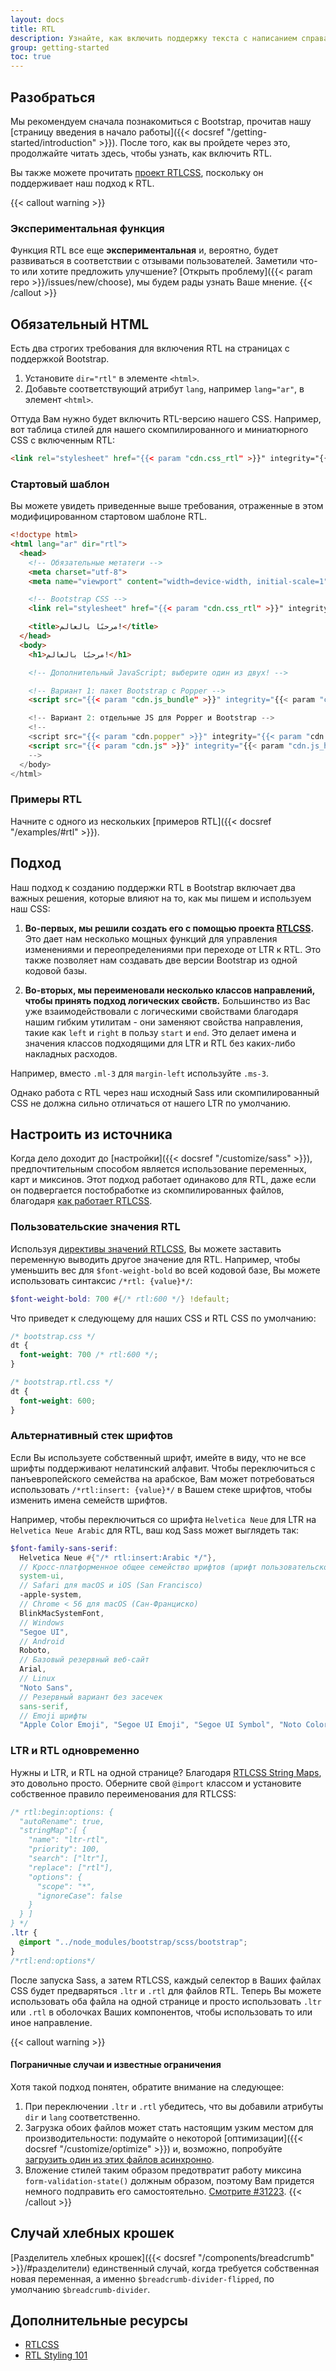 ```yaml
---
layout: docs
title: RTL
description: Узнайте, как включить поддержку текста с написанием справа налево в Bootstrap для нашего макета, компонентов и утилит.
group: getting-started
toc: true
---
```


## Разобраться

Мы рекомендуем сначала познакомиться с Bootstrap, прочитав нашу [страницу введения в начало работы]({{< docsref "/getting-started/introduction" >}}). После того, как вы пройдете через это, продолжайте читать здесь, чтобы узнать, как включить RTL.

Вы также можете прочитать [проект RTLCSS](https://rtlcss.com/), поскольку он поддерживает наш подход к RTL.

{{< callout warning >}}
### Экспериментальная функция

Функция RTL все еще **экспериментальная** и, вероятно, будет развиваться в соответствии с отзывами пользователей. Заметили что-то или хотите предложить улучшение? [Открыть проблему]({{< param repo >}}/issues/new/choose), мы будем рады узнать Ваше мнение.
{{< /callout >}}

## Обязательный HTML

Есть два строгих требования для включения RTL на страницах с поддержкой Bootstrap.

1. Установите `dir="rtl"` в элементе `<html>`.
2. Добавьте соответствующий атрибут `lang`, например `lang="ar"`, в элемент `<html>`.

Оттуда Вам нужно будет включить RTL-версию нашего CSS. Например, вот таблица стилей для нашего скомпилированного и миниатюрного CSS с включенным RTL:

```html
<link rel="stylesheet" href="{{< param "cdn.css_rtl" >}}" integrity="{{< param "cdn.css_rtl_hash" >}}" crossorigin="anonymous">
```

### Стартовый шаблон

Вы можете увидеть приведенные выше требования, отраженные в этом модифицированном стартовом шаблоне RTL.

```html
<!doctype html>
<html lang="ar" dir="rtl">
  <head>
    <!-- Обязательные метатеги -->
    <meta charset="utf-8">
    <meta name="viewport" content="width=device-width, initial-scale=1">

    <!-- Bootstrap CSS -->
    <link rel="stylesheet" href="{{< param "cdn.css_rtl" >}}" integrity="{{< param "cdn.css_rtl_hash" >}}" crossorigin="anonymous">

    <title>مرحبًا بالعالم!</title>
  </head>
  <body>
    <h1>مرحبًا بالعالم!</h1>

    <!-- Дополнительный JavaScript; выберите один из двух! -->

    <!-- Вариант 1: пакет Bootstrap с Popper -->
    <script src="{{< param "cdn.js_bundle" >}}" integrity="{{< param "cdn.js_bundle_hash" >}}" crossorigin="anonymous"></script>

    <!-- Вариант 2: отдельные JS для Popper и Bootstrap -->
    <!--
    <script src="{{< param "cdn.popper" >}}" integrity="{{< param "cdn.popper_hash" >}}" crossorigin="anonymous"></script>
    <script src="{{< param "cdn.js" >}}" integrity="{{< param "cdn.js_hash" >}}" crossorigin="anonymous"></script>
    -->
  </body>
</html>
```

### Примеры RTL

Начните с одного из нескольких [примеров RTL]({{< docsref "/examples/#rtl" >}}).

## Подход

Наш подход к созданию поддержки RTL в Bootstrap включает два важных решения, которые влияют на то, как мы пишем и используем наш CSS:

1. **Во-первых, мы решили создать его с помощью проекта [RTLCSS](https://rtlcss.com/).** Это дает нам несколько мощных функций для управления изменениями и переопределениями при переходе от LTR к RTL. Это также позволяет нам создавать две версии Bootstrap из одной кодовой базы.

2. **Во-вторых, мы переименовали несколько классов направлений, чтобы принять подход логических свойств.** Большинство из Вас уже взаимодействовали с логическими свойствами благодаря нашим гибким утилитам - они заменяют свойства направления, такие как `left` и `right` в пользу `start` и `end`. Это делает имена и значения классов подходящими для LTR и RTL без каких-либо накладных расходов.

  Например, вместо `.ml-3` для `margin-left` используйте `.ms-3`.

Однако работа с RTL через наш исходный Sass или скомпилированный CSS не должна сильно отличаться от нашего LTR по умолчанию.

## Настроить из источника

Когда дело доходит до [настройки]({{< docsref "/customize/sass" >}}), предпочтительным способом является использование переменных, карт и миксинов. Этот подход работает одинаково для RTL, даже если он подвергается постобработке из скомпилированных файлов, благодаря [как работает RTLCSS](https://rtlcss.com/learn/getting-started/why-rtlcss/).

### Пользовательские значения RTL

Используя [директивы значений RTLCSS](https://rtlcss.com/learn/usage-guide/value-directives/), Вы можете заставить переменную выводить другое значение для RTL. Например, чтобы уменьшить вес для `$font-weight-bold` во всей кодовой базе, Вы можете использовать синтаксис `/*rtl: {value}*/`:

```scss
$font-weight-bold: 700 #{/* rtl:600 */} !default;
```

Что приведет к следующему для наших CSS и RTL CSS по умолчанию:

```css
/* bootstrap.css */
dt {
  font-weight: 700 /* rtl:600 */;
}

/* bootstrap.rtl.css */
dt {
  font-weight: 600;
}
```

### Альтернативный стек шрифтов

Если Вы используете собственный шрифт, имейте в виду, что не все шрифты поддерживают нелатинский алфавит. Чтобы переключиться с панъевропейского семейства на арабское, Вам может потребоваться использовать `/*rtl:insert: {value}*/` в Вашем стеке шрифтов, чтобы изменить имена семейств шрифтов.

Например, чтобы переключиться со шрифта `Helvetica Neue` для LTR на `Helvetica Neue Arabic` для RTL, ваш код Sass может выглядеть так:

```scss
$font-family-sans-serif:
  Helvetica Neue #{"/* rtl:insert:Arabic */"},
  // Кросс-платформенное общее семейство шрифтов (шрифт пользовательского интерфейса по умолчанию)
  system-ui,
  // Safari для macOS и iOS (San Francisco)
  -apple-system,
  // Chrome < 56 для macOS (Сан-Франциско)
  BlinkMacSystemFont,
  // Windows
  "Segoe UI",
  // Android
  Roboto,
  // Базовый резервный веб-сайт
  Arial,
  // Linux
  "Noto Sans",
  // Резервный вариант без засечек
  sans-serif,
  // Emoji шрифты
  "Apple Color Emoji", "Segoe UI Emoji", "Segoe UI Symbol", "Noto Color Emoji" !default;
```

### LTR и RTL одновременно

Нужны и LTR, и RTL на одной странице? Благодаря [RTLCSS String Maps](https://rtlcss.com/learn/usage-guide/string-map/), это довольно просто. Оберните свой `@import` классом и установите собственное правило переименования для RTLCSS:

```scss
/* rtl:begin:options: {
  "autoRename": true,
  "stringMap":[ {
    "name": "ltr-rtl",
    "priority": 100,
    "search": ["ltr"],
    "replace": ["rtl"],
    "options": {
      "scope": "*",
      "ignoreCase": false
    }
  } ]
} */
.ltr {
  @import "../node_modules/bootstrap/scss/bootstrap";
}
/*rtl:end:options*/
```

После запуска Sass, а затем RTLCSS, каждый селектор в Ваших файлах CSS будет предваряться `.ltr` и `.rtl` для файлов RTL. Теперь Вы можете использовать оба файла на одной странице и просто использовать `.ltr` или `.rtl` в оболочках Ваших компонентов, чтобы использовать то или иное направление.

{{< callout warning >}}
#### Пограничные случаи и известные ограничения

Хотя такой подход понятен, обратите внимание на следующее:

1. При переключении `.ltr` и `.rtl` убедитесь, что вы добавили атрибуты `dir` и `lang` соответственно.
2. Загрузка обоих файлов может стать настоящим узким местом для производительности: подумайте о некоторой [оптимизации]({{< docsref "/customize/optimize" >}}) и, возможно, попробуйте [загрузить один из этих файлов асинхронно](https://www.filamentgroup.com/lab/load-css-simpler/).
3. Вложение стилей таким образом предотвратит работу миксина `form-validation-state()` должным образом, поэтому Вам придется немного подправить его самостоятельно. [Смотрите #31223](https://github.com/twbs/bootstrap/issues/31223).
{{< /callout >}}

## Случай хлебных крошек

[Разделитель хлебных крошек]({{< docsref "/components/breadcrumb" >}}/#разделители) единственный случай, когда требуется собственная новая переменная, а именно `$breadcrumb-divider-flipped`, по умолчанию `$breadcrumb-divider`.

## Дополнительные ресурсы

- [RTLCSS](https://rtlcss.com/)
- [RTL Styling 101](https://rtlstyling.com/posts/rtl-styling)
